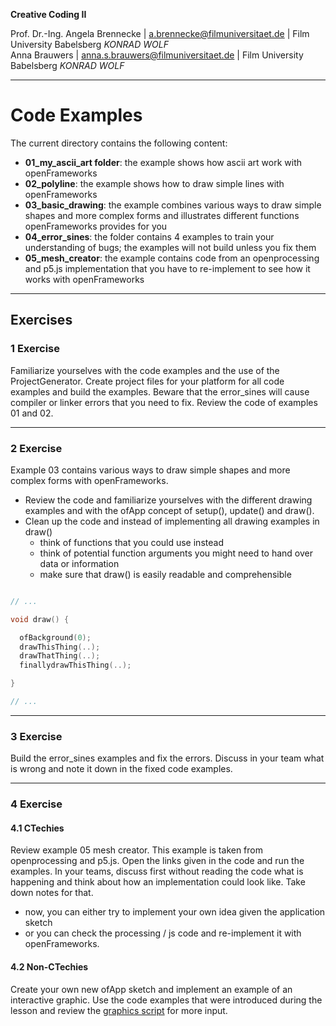 **Creative Coding II**

Prof. Dr.-Ing. Angela Brennecke | a.brennecke@filmuniversitaet.de | Film University Babelsberg *KONRAD WOLF*   
Anna Brauwers | anna.s.brauwers@filmuniversitaet.de | Film University Babelsberg *KONRAD WOLF*

---

# Code Examples

The current directory contains the following content: 

- **01_my_ascii_art folder**: the example shows how ascii art work with openFrameworks
- **02_polyline**: the example shows how to draw simple lines with openFrameworks
- **03_basic_drawing**: the example combines various ways to draw simple shapes and more complex forms and illustrates different functions openFrameworks provides for you
- **04_error_sines**: the folder contains 4 examples to train your understanding of bugs; the examples will not build unless you fix them
- **05_mesh_creator**: the example contains code from an openprocessing and p5.js implementation that you have to re-implement to see how it works with openFrameworks

--- 

## Exercises

### 1 Exercise

Familiarize yourselves with the code examples and the use of the ProjectGenerator. Create project files for your platform for all code examples and build the examples. Beware that the error_sines will cause compiler or linker errors that you need to fix. Review the code of examples 01 and 02.

--- 

### 2 Exercise

Example 03 contains various ways to draw simple shapes and more complex forms with openFrameworks. 

- Review the code and familiarize yourselves with the different drawing examples and with the ofApp concept of setup(), update() and draw(). 
- Clean up the code and instead of implementing all drawing examples in draw()
  - think of functions that you could use instead
  - think of potential function arguments you might need to hand over data or information 
  - make sure that draw() is easily readable and comprehensible

```cpp

// ... 

void draw() {

  ofBackground(0);
  drawThisThing(..);
  drawThatThing(..);
  finallydrawThisThing(..);

}

// ...
```


--- 


### 3 Exercise 

Build the error_sines examples and fix the errors. Discuss in your team what is wrong and note it down in the fixed code examples. 

--- 

### 4 Exercise 

#### 4.1 CTechies

Review example 05 mesh creator. This example is taken from openprocessing and p5.js. Open the links given in the code and run the examples. In your teams, discuss first without reading the code what is happening and think about how an implementation could look like. Take down notes for that.

- now, you can either try to implement your own idea given the application sketch 
- or you can check the processing / js code and re-implement it with openFrameworks.

#### 4.2 Non-CTechies

Create your own new ofApp sketch and implement an example of an interactive graphic. Use the code examples that were introduced during the lesson and review the [graphics script](../of_graphics.md) for more input.